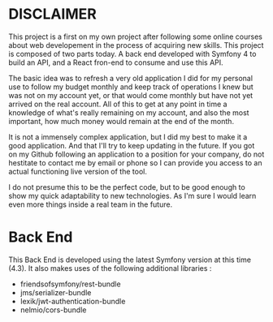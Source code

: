 # DISCLAIMER

This project is a first on my own project after following some online courses about web developement in the process of acquiring new skills. This project is composed of two parts today. A back end developed with Symfony 4 to build an API, and a React fron-end to consume and use this API.

The basic idea was to refresh a very old application I did for my personal use to follow my budget monthly and keep track of operations I knew but was not on my account yet, or that would come monthly but have not yet arrived on the real account. All of this to get at any point in time a knowledge of what's really remaining on my account, and also the most important, how much money would remain at the end of the month.

It is not a immensely complex application, but I did my best to make it a good application. And that I'll try to keep updating in the future. If you got on my Github following an application to a position for your company, do not hestitate to contact me by email or phone so I can provide you access to an actual functioning live version of the tool.

I do not presume this to be the perfect code, but to be good enough to show my quick adaptability to new technologies. As I'm sure I would learn even more things inside a real team in the future.

# Back End

This Back End is developed using the latest Symfony version at this time (4.3). It also makes uses of the following additional libraries :

- friendsofsymfony/rest-bundle
- jms/serializer-bundle
- lexik/jwt-authentication-bundle
- nelmio/cors-bundle

